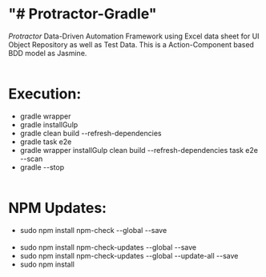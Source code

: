 # "# Protractor-Gradle" 

<i>Protractor</i> Data-Driven Automation Framework using Excel data sheet for UI Object Repository as well as Test Data. This is a Action-Component based BDD model as Jasmine.
</br></br>

# Execution:

* gradle wrapper
* gradle installGulp
* gradle clean build --refresh-dependencies
* gradle task e2e
* gradle wrapper installGulp clean build --refresh-dependencies task e2e --scan
* gradle --stop
</br></br>

# NPM Updates:

* sudo npm install npm-check --global --save
</br></br>
* sudo npm install npm-check-updates --global --save
* sudo npm install npm-check-updates --global --update-all --save
* sudo npm install
</br></br> 
